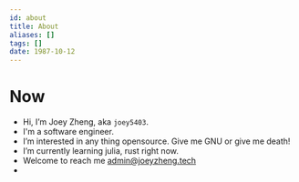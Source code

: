 ```yaml
---
id: about
title: About
aliases: []
tags: []
date: 1987-10-12
---
```


# Now

- Hi, I’m Joey Zheng, aka `joey5403`.
- I'm a software engineer. 
- I’m interested in any thing opensource. Give me GNU or give me death!
- I’m currently learning julia, rust right now.
- Welcome to reach me admin@joeyzheng.tech
- 